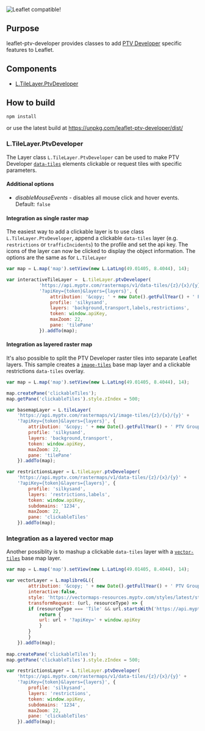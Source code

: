 ![Leaflet compatible!](https://img.shields.io/badge/Leaflet-1.x-blue.svg?style=flat)

## Purpose

leaflet-ptv-developer provides classes to add [PTV Developer](https://developer.myptv.com/) specific features to Leaflet.

## Components

* [L.TileLayer.PtvDeveloper](#tilelayerptvdeveloper)

## How to build

```npm install``` 

or use the latest build at https://unpkg.com/leaflet-ptv-developer/dist/

<a name="tilelayerptvdeveloper"></a>
### L.TileLayer.PtvDeveloper

The Layer class `L.TileLayer.PtvDeveloper` can be used to make PTV Developer [`data-tiles`](https://developer.myptv.com/Documentation/Raster%20Maps%20API/Code%20Samples/Data%20Tiles.htm) elements clickable or request tiles with specific parameters.

#### Additional options

* *disableMouseEvents* - disables all mouse click and hover events. Default: ```false```


#### Integration as single raster map

The easiest way to add a clickable layer is to use class `L.TileLayer.PtvDeveloper`, append a clickable `data-tiles` layer (e.g. `restrictions` or `trafficIncidents`) to the profile and set the api key. The icons of the layer can now be clicked to display the object information. The options are the same as for `L.TileLayer`

```javascript
var map = L.map('map').setView(new L.LatLng(49.01405, 8.4044), 14);

var interactiveTileLayer =  L.tileLayer.ptvDeveloper(
            'https://api.myptv.com/rastermaps/v1/data-tiles/{z}/{x}/{y}' +
            '?apiKey={token}&layers={layers}', {
                attribution: '&copy; ' + new Date().getFullYear() + ' PTV Group, HERE',
                profile: 'silkysand',
                layers: 'background,transport,labels,restrictions',
                token: window.apiKey,
                maxZoom: 22,
                pane: 'tilePane'
            }).addTo(map);

```

#### Integration as layered raster map

It's also possible to split the PTV Developer raster tiles into separate Leaflet layers. This sample creates a [`image-tiles`](https://developer.myptv.com/Documentation/Raster%20Maps%20API/Code%20Samples/Image%20Tiles.htm) base map layer and a clickable restrictions `data-tiles` overlay.

```javascript
var map = L.map('map').setView(new L.LatLng(49.01405, 8.4044), 14);

map.createPane('clickableTiles');
map.getPane('clickableTiles').style.zIndex = 500;

var basemapLayer = L.tileLayer(
    'https://api.myptv.com/rastermaps/v1/image-tiles/{z}/{x}/{y}' +
    '?apiKey={token}&layers={layers}', {
        attribution: '&copy; ' + new Date().getFullYear() + ' PTV Group, HERE',
        profile: 'silkysand',
        layers: 'background,transport',
        token: window.apiKey,
        maxZoom: 22,
        pane: 'tilePane'
    }).addTo(map);

var restrictionsLayer = L.tileLayer.ptvDeveloper(
    'https://api.myptv.com/rastermaps/v1/data-tiles/{z}/{x}/{y}' +
    '?apiKey={token}&layers={layers}', {
        profile: 'silkysand',
        layers: 'restrictions,labels',
        token: window.apiKey,
        subdomains: '1234',
        maxZoom: 22,
        pane: 'clickableTiles'
    }).addTo(map);

```

###  Integration as a layered vector map

Another possiblity is to mashup a clickable `data-tiles` layer with a [`vector-tiles`](https://developer.myptv.com/Documentation/Vector%20Maps%20API/QuickStart.htm) base map layer. 

```javascript
var map = L.map('map').setView(new L.LatLng(49.01405, 8.4044), 14);

var vectorLayer = L.maplibreGL({
        attribution: '&copy; ' + new Date().getFullYear() + ' PTV Group, HERE',
        interactive:false,
        style: 'https://vectormaps-resources.myptv.com/styles/latest/standard.json',
        transformRequest: (url, resourceType) => {
        if (resourceType === 'Tile' && url.startsWith('https://api.myptv.com')) {
            return {
            url: url + '?apiKey=' + window.apiKey
            }
        }
        }
    }).addTo(map);
    
map.createPane('clickableTiles');
map.getPane('clickableTiles').style.zIndex = 500;

var restrictionsLayer = L.tileLayer.ptvDeveloper(
    'https://api.myptv.com/rastermaps/v1/data-tiles/{z}/{x}/{y}' +
    '?apiKey={token}&layers={layers}', {
        profile: 'silkysand',
        layers: 'restrictions',
        token: window.apiKey,
        subdomains: '1234',
        maxZoom: 22,
        pane: 'clickableTiles'
    }).addTo(map);

```

